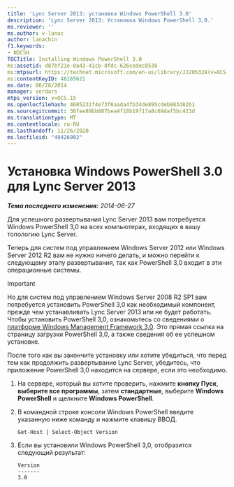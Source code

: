 ```yaml
---
title: 'Lync Server 2013: установка Windows PowerShell 3.0'
description: 'Lync Server 2013: Установка Windows PowerShell 3,0.'
ms.reviewer: ''
ms.author: v-lanac
author: lanachin
f1.keywords:
- NOCSH
TOCTitle: Installing Windows PowerShell 3.0
ms:assetid: d87bf21e-0a43-41cb-8fdc-626cedec8538
ms:mtpsurl: https://technet.microsoft.com/en-us/library/JJ205328(v=OCS.15)
ms:contentKeyID: 48185621
ms.date: 06/28/2014
manager: serdars
mtps_version: v=OCS.15
ms.openlocfilehash: 4605231f4e73f6aada4fb34de895cdeb883d82b1
ms.sourcegitcommit: 36fee89bb887bea4f18b19f17a8c69daf5bc423d
ms.translationtype: MT
ms.contentlocale: ru-RU
ms.lasthandoff: 11/26/2020
ms.locfileid: "49426902"
---
```

# <a name="installing-windows-powershell-30-for-lync-server-2013"></a>Установка Windows PowerShell 3.0 для Lync Server 2013

<div data-xmlns="http://www.w3.org/1999/xhtml">

<div class="topic" data-xmlns="http://www.w3.org/1999/xhtml" data-msxsl="urn:schemas-microsoft-com:xslt" data-cs="https://msdn.microsoft.com/">

<div data-asp="https://msdn2.microsoft.com/asp">



</div>

<div id="mainSection">

<div id="mainBody">

<span> </span>

_**Тема последнего изменения:** 2014-06-27_

Для успешного развертывания Lync Server 2013 вам потребуется Windows PowerShell 3,0 на всех компьютерах, входящих в вашу топологию Lync Server.

Теперь для систем под управлением Windows Server 2012 или Windows Server 2012 R2 вам не нужно ничего делать, и можно перейти к следующему этапу развертывания, так как PowerShell 3,0 входит в эти операционные системы.

<div>


> [!IMPORTANT]  
> Но для систем под управлением Windows Server 2008 R2 SP1 вам потребуется установить PowerShell 3,0 как необходимый компонент, прежде чем устанавливать Lync Server 2013 или не будет работать. Чтобы установить PowerShell 3,0, ознакомьтесь со сведениями о <A href="https://go.microsoft.com/fwlink/p/?linkid=329800">платформе Windows Management Framework 3,0</A>. Это прямая ссылка на страницу загрузки PowerShell 3,0, а также сведения об ее успешном установке.



</div>

После того как вы закончите установку или хотите убедиться, что перед тем как продолжить развертывание Lync Server, убедитесь, что приложение PowerShell 3,0 находится на сервере, если это необходимо.

1.  На сервере, который вы хотите проверить, нажмите **кнопку Пуск**, **выберите все программы**, затем **стандартные**, выберите **Windows PowerShell** и щелкните **Windows PowerShell**.

2.  В командной строке консоли Windows PowerShell введите указанную ниже команду и нажмите клавишу ВВОД.
    
        Get-Host | Select-Object Version

3.  Если вы установили Windows PowerShell 3,0, отобразится следующий результат:
    
        Version
        -------
        3.0

</div>

<span> </span>

</div>

</div>

</div>

